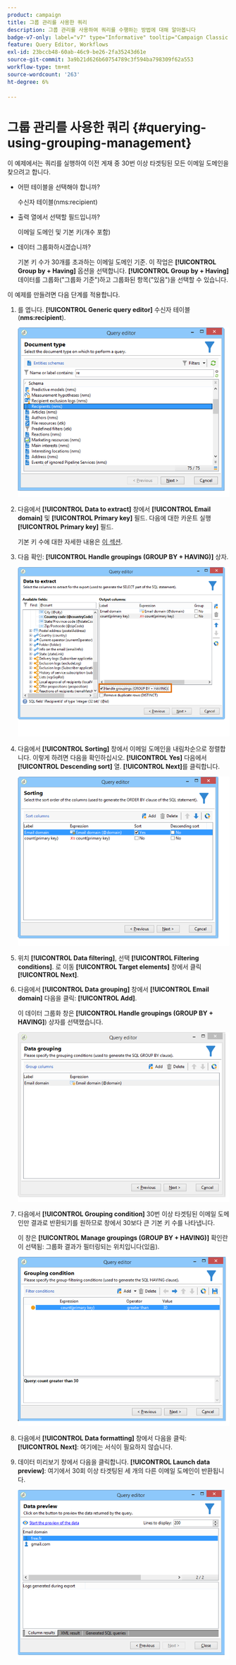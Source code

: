 ```yaml
---
product: campaign
title: 그룹 관리를 사용한 쿼리
description: 그룹 관리를 사용하여 쿼리를 수행하는 방법에 대해 알아봅니다
badge-v7-only: label="v7" type="Informative" tooltip="Campaign Classic v7에만 적용"
feature: Query Editor, Workflows
exl-id: 23bccb48-60ab-46c9-be26-2fa35243d61e
source-git-commit: 3a9b21d626b60754789c3f594ba798309f62a553
workflow-type: tm+mt
source-wordcount: '263'
ht-degree: 6%

---
```


# 그룹 관리를 사용한 쿼리 {#querying-using-grouping-management}



이 예제에서는 쿼리를 실행하여 이전 게재 중 30번 이상 타겟팅된 모든 이메일 도메인을 찾으려고 합니다.

* 어떤 테이블을 선택해야 합니까?

  수신자 테이블(nms:recipient)

* 출력 열에서 선택할 필드입니까?

  이메일 도메인 및 기본 키(개수 포함)

* 데이터 그룹화하시겠습니까?

  기본 키 수가 30개를 초과하는 이메일 도메인 기준. 이 작업은 **[!UICONTROL Group by + Having]** 옵션을 선택합니다. **[!UICONTROL Group by + Having]** 데이터를 그룹화(&quot;그룹화 기준&quot;)하고 그룹화된 항목(&quot;있음&quot;)을 선택할 수 있습니다.

이 예제를 만들려면 다음 단계를 적용합니다.

1. 를 엽니다. **[!UICONTROL Generic query editor]** 수신자 테이블(**nms:recipient**).

   ![](assets/query_editor_02.png)

1. 다음에서 **[!UICONTROL Data to extract]** 창에서 **[!UICONTROL Email domain]** 및 **[!UICONTROL Primary key]** 필드. 다음에 대한 카운트 실행 **[!UICONTROL Primary key]** 필드.

   기본 키 수에 대한 자세한 내용은 [이 섹션](../../platform/using/defining-filter-conditions.md#building-expressions).

1. 다음 확인: **[!UICONTROL Handle groupings (GROUP BY + HAVING)]** 상자.

   ![](assets/query_editor_nveau_29.png)

1. 다음에서 **[!UICONTROL Sorting]** 창에서 이메일 도메인을 내림차순으로 정렬합니다. 이렇게 하려면 다음을 확인하십시오. **[!UICONTROL Yes]** 다음에서 **[!UICONTROL Descending sort]** 열. **[!UICONTROL Next]**&#x200B;를 클릭합니다.

   ![](assets/query_editor_nveau_70.png)

1. 위치 **[!UICONTROL Data filtering]**, 선택 **[!UICONTROL Filtering conditions]**. 로 이동 **[!UICONTROL Target elements]** 창에서 클릭 **[!UICONTROL Next]**.
1. 다음에서 **[!UICONTROL Data grouping]** 창에서 **[!UICONTROL Email domain]** 다음을 클릭: **[!UICONTROL Add]**.

   이 데이터 그룹화 창은 **[!UICONTROL Handle groupings (GROUP BY + HAVING]**) 상자를 선택했습니다.

   ![](assets/query_editor_blocklist_04.png)

1. 다음에서 **[!UICONTROL Grouping condition]** 30번 이상 타겟팅된 이메일 도메인만 결과로 반환되기를 원하므로 창에서 30보다 큰 기본 키 수를 나타냅니다.

   이 창은 **[!UICONTROL Manage groupings (GROUP BY + HAVING)]** 확인란이 선택됨: 그룹화 결과가 필터링되는 위치입니다(있음).

   ![](assets/query_editor_blocklist_05.png)

1. 다음에서 **[!UICONTROL Data formatting]** 창에서 다음을 클릭: **[!UICONTROL Next]**: 여기에는 서식이 필요하지 않습니다.
1. 데이터 미리보기 창에서 다음을 클릭합니다. **[!UICONTROL Launch data preview]**: 여기에서 30회 이상 타겟팅된 세 개의 다른 이메일 도메인이 반환됩니다.

   ![](assets/query_editor_blocklist_06.png)

